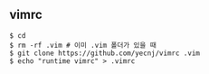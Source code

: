 ## vimrc

<pre><code>$ cd
$ rm -rf .vim # 이미 .vim 폴더가 있을 때
$ git clone https://github.com/yecnj/vimrc .vim
$ echo "runtime vimrc" > .vimrc
</code></pre>

